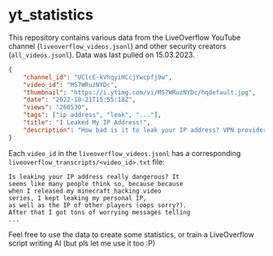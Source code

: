 # yt_statistics

This repository contains various data from the LiveOverflow YouTube channel (`liveoverflow_videos.jsonl`) and other security creators (`all_videos.jsonl`).
Data was last pulled on 15.03.2023.

```json
{
    "channel_id": "UClcE-kVhqyiHCcjYwcpfj9w",
    "video_id": "MS7WRuzNYDc",
    "thumbnail": "https://i.ytimg.com/vi/MS7WRuzNYDc/hqdefault.jpg",
    "date": "2022-10-21T15:55:18Z",
    "views": "260530",
    "tags": ["ip address", "leak", "..."],
    "title": "I Leaked My IP Address!",
    "description": "How bad is it to leak your IP address? VPN providers..."
}
```

Each `video_id` in the `liveoverflow_videos.jsonl` has a corresponding `liveoverflow_transcripts/<video_id>.txt` file:

```
Is leaking your IP address really dangerous? It 
seems like many people think so, because because
when I released my minecraft hacking video 
series, I kept leaking my personal IP,
as well as the IP of other players (oops sorry?). 
After that I got tons of worrying messages telling
...
```

Feel free to use the data to create some statistics, or train a LiveOverflow script writing AI (but pls let me use it too :P)